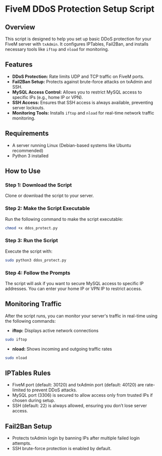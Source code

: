 
# FiveM DDoS Protection Setup Script

## Overview
This script is designed to help you set up basic DDoS protection for your FiveM server with `txAdmin`. It configures IPTables, Fail2Ban, and installs necessary tools like `iftop` and `nload` for monitoring.

## Features
- **DDoS Protection:** Rate limits UDP and TCP traffic on FiveM ports.
- **Fail2Ban Setup:** Protects against brute-force attacks on txAdmin and SSH.
- **MySQL Access Control:** Allows you to restrict MySQL access to specific IPs (e.g., home IP or VPN).
- **SSH Access:** Ensures that SSH access is always available, preventing server lockouts.
- **Monitoring Tools:** Installs `iftop` and `nload` for real-time network traffic monitoring.

## Requirements
- A server running Linux (Debian-based systems like Ubuntu recommended)
- Python 3 installed

## How to Use

### Step 1: Download the Script
Clone or download the script to your server.

### Step 2: Make the Script Executable
Run the following command to make the script executable:
```bash
chmod +x ddos_protect.py
```

### Step 3: Run the Script
Execute the script with:
```bash
sudo python3 ddos_protect.py
```

### Step 4: Follow the Prompts
The script will ask if you want to secure MySQL access to specific IP addresses. You can enter your home IP or VPN IP to restrict access.

## Monitoring Traffic
After the script runs, you can monitor your server's traffic in real-time using the following commands:
- **iftop:** Displays active network connections
```bash
sudo iftop
```
- **nload:** Shows incoming and outgoing traffic rates
```bash
sudo nload
```

## IPTables Rules
- FiveM port (default: 30120) and txAdmin port (default: 40120) are rate-limited to prevent DDoS attacks.
- MySQL port (3306) is secured to allow access only from trusted IPs if chosen during setup.
- SSH (default: 22) is always allowed, ensuring you don’t lose server access.

## Fail2Ban Setup
- Protects txAdmin login by banning IPs after multiple failed login attempts.
- SSH brute-force protection is enabled by default.


